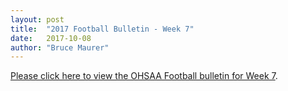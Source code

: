 ```yaml
---
layout: post
title:  "2017 Football Bulletin - Week 7"
date:   2017-10-08
author: "Bruce Maurer"
---
```


[Please click here to view the OHSAA Football bulletin for Week 7](https://storage.googleapis.com/ohsaa-websites/bulletins/2017/2017-bulletin-7.pdf).
